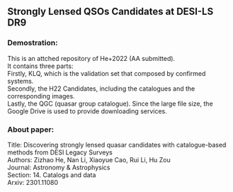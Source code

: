 ## Strongly Lensed QSOs Candidates at DESI-LS DR9  

### Demostration:         
This is an attched repository of He+2022 (AA submitted).               
It contains three parts:                 
Firstly, KLQ, which is the validation set that composed by confirmed systems.            
Secondly, the H22 Candidates, including the catalogues and the corresponding images.             
Lastly, the QGC (quasar group catalogue). Since the large file size, the Google Drive is used to provide downloading services.             


### About paper:                 
Title:	Discovering strongly lensed quasar candidates with catalogue-based methods from DESI Legacy Surveys                  
Authors:	Zizhao He, Nan Li, Xiaoyue Cao, Rui Li, Hu Zou               
Journal:	Astronomy & Astrophysics              
Section:	14. Catalogs and data                  
Arxiv:  2301.11080                          
